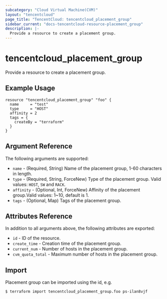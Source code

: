 ```yaml
---
subcategory: "Cloud Virtual Machine(CVM)"
layout: "tencentcloud"
page_title: "TencentCloud: tencentcloud_placement_group"
sidebar_current: "docs-tencentcloud-resource-placement_group"
description: |-
  Provide a resource to create a placement group.
---
```


# tencentcloud_placement_group

Provide a resource to create a placement group.

## Example Usage

```hcl
resource "tencentcloud_placement_group" "foo" {
  name     = "test"
  type     = "HOST"
  affinity = 2
  tags = {
    createBy = "terraform"
  }
}
```

## Argument Reference

The following arguments are supported:

* `name` - (Required, String) Name of the placement group, 1-60 characters in length.
* `type` - (Required, String, ForceNew) Type of the placement group. Valid values: `HOST`, `SW` and `RACK`.
* `affinity` - (Optional, Int, ForceNew) Affinity of the placement group.Valid values: 1~10, default is 1.
* `tags` - (Optional, Map) Tags of the placement group.

## Attributes Reference

In addition to all arguments above, the following attributes are exported:

* `id` - ID of the resource.
* `create_time` - Creation time of the placement group.
* `current_num` - Number of hosts in the placement group.
* `cvm_quota_total` - Maximum number of hosts in the placement group.


## Import

Placement group can be imported using the id, e.g.

```
$ terraform import tencentcloud_placement_group.foo ps-ilan8vjf
```

